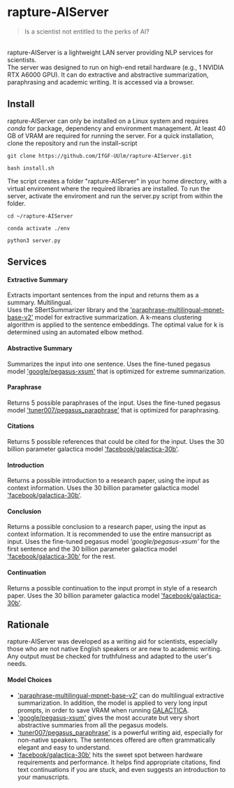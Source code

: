 # rapture-AIServer

> Is a scientist not entitled to the perks of AI?

\
rapture-AIServer is a lightweight LAN server providing NLP services for scientists. \
The server was designed to run on high-end retail hardware (e.g., 1 NVIDIA RTX A6000 GPU). It can do extractive and abstractive summarization, paraphrasing and academic writing. It is accessed via a browser.

## Install
rapture-AIServer can only be installed on a Linux system and requires *conda* for package, dependency and environment management. At least 40 GB of VRAM are required for running the server.
For a quick installation, clone the repository and run the install-script

`git clone https://github.com/IfGF-UUlm/rapture-AIServer.git`

`bash install.sh`

The script creates a folder "rapture-AIServer" in your home directory, with a virtual enviroment where the required libraries are installed. To run the server, activate the enviroment and run the server.py script from within the folder.

`cd ~/rapture-AIServer`

`conda activate ./env`

`python3 server.py`

## Services
#### Extractive Summary
Extracts important sentences from the input and returns them as a summary. Multilingual. \
Uses the SBertSummarizer library and the ['paraphrase-multilingual-mpnet-base-v2'](https://huggingface.co/sentence-transformers/paraphrase-multilingual-mpnet-base-v2) model for extractive summarization. A k-means clustering algorithm is applied to the sentence embeddings. The optimal value for k is determined using an automated elbow method.

#### Abstractive Summary
Summarizes the input into one sentence. Uses the fine-tuned pegasus model ['google/pegasus-xsum'](https://huggingface.co/google/pegasus-xsum) that is optimized for extreme summarization.

#### Paraphrase
Returns 5 possible paraphrases of the input. Uses the fine-tuned pegasus model ['tuner007/pegasus_paraphrase'](https://huggingface.co/tuner007/pegasus_paraphrase) that is optimized for paraphrasing.

#### Citations
Returns 5 possible references that could be cited for the input. Uses the 30 billion parameter galactica model ['facebook/galactica-30b'](https://huggingface.co/facebook/galactica-30b).

#### Introduction
Returns a possible introduction to a research paper, using the input as context information. Uses the 30 billion parameter galactica model ['facebook/galactica-30b'](https://huggingface.co/facebook/galactica-30b).

#### Conclusion
Returns a possible conclusion to a research paper, using the input as context information. It is recommended to use the entire mansucript as input. Uses the fine-tuned pegasus model *'google/pegasus-xsum'* for the first sentence and the 30 billion parameter galactica model ['facebook/galactica-30b'](https://huggingface.co/facebook/galactica-30b) for the rest.

#### Continuation
Returns a possible continuation to the input prompt in style of a research paper. Uses the 30 billion parameter galactica model ['facebook/galactica-30b'](https://huggingface.co/facebook/galactica-30b).

## Rationale
rapture-AIServer was developed as a writing aid for scientists, especially those who are not native English speakers or are new to academic writing. Any output must be checked for truthfulness and adapted to the user's needs.

#### Model Choices
- ['paraphrase-multilingual-mpnet-base-v2'](https://huggingface.co/sentence-transformers/paraphrase-multilingual-mpnet-base-v2) can do multilingual extractive summarization. In addition, the model is applied to very long input prompts, in order to save VRAM when running [GALACTICA](https://github.com/paperswithcode/galai).
- ['google/pegasus-xsum'](https://huggingface.co/google/pegasus-xsum) gives the most accurate but very short abstractive summaries from all the pegasus models.
- ['tuner007/pegasus_paraphrase'](https://huggingface.co/tuner007/pegasus_paraphrase) is a powerful writing aid, especially for non-native speakers. The sentences offered are often grammatically elegant and easy to understand.
- ['facebook/galactica-30b'](https://huggingface.co/facebook/galactica-30b) hits the sweet spot between hardware requirements and performance. It helps find appropriate citations, find text continuations if you are stuck, and even suggests an introduction to your manuscripts.
